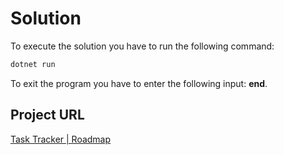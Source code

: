 # Solution
To execute the solution you have to run the following command:
```bash
dotnet run
```

To exit the program you have to enter the following input: __end__.

## Project URL

[Task Tracker | Roadmap](https://roadmap.sh/projects/task-tracker)
